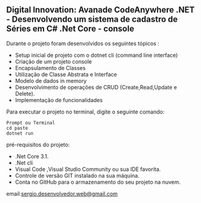 <h2>Digital Innovation: Avanade CodeAnywhere .NET  - Desenvolvendo um sistema de cadastro de Séries em C# .Net Core - console</h2>

Durante o projeto foram desenvolvidos os seguintes tópicos :

* Setup inicial de projeto com o dotnet cli (command line interface) 
* Criação de um projeto console
* Encapsulamento de Classes
* Utilização de Classe Abstrata e Interface
* Modelo de dados in memory
* Desenvolvimento de operações de CRUD (Create,Read,Update e Delete).
* Implementação de funcionalidades 

Para executar o projeto no terminal, digite o seguinte comando:

```
Prompt ou Terminal
cd paste 
dotnet run 
```
 pré-requisitos do projeto:

* .Net Core 3.1.
* .Net cli
* Visual Code ,Visual Studio Community ou sua IDE favorita.
* Controle de versão GIT instalado na sua máquina.
* Conta no GitHub para o armazenamento do seu projeto na nuvem.

email:sergio.desenvolvedor.web@gmail.com
